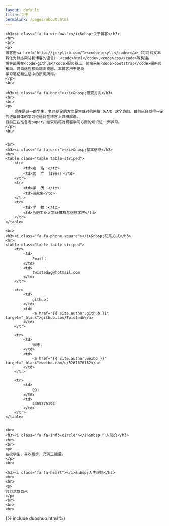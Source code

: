 ```yaml
---
layout: default
title: 关于
permalink: /pages/about.html
---
```


<div class="home">

	<h3><i class="fa fa-windows"></i>&nbsp;关于博客</h3>
	<hr>
	<br>
	<p>
	博客用<a href="http://jekyllrb.com/"><code>jekyll</code></a>（可将纯文本转化为静态网站和博客的语言）,<code>html</code>,<code>css</code>等构建。
	博客部署在<code>github</code>服务器上，前端采用<code>bootstrap</code>栅格式布局，可自适应移动端浏览器。本博客用于记录
	学习笔记和生活中的所见所得。
	</p>
	<br>
	
    <h3><i class="fa fa-book"></i>&nbsp;研究方向</h3>
	<hr>
	<br>
	<p>
	    现在是研一的学生，老师给定的方向是生成对抗网络（GAN）这个方向。目前已经取得一定的进展具体的学习经验将在博客上详细解说。
	目前正在准备发paper，结束后将对机器学习方面的知识进一步学习。
	</p>
	<br>

	
	<br>
	<h3><i class="fa fa-user"></i>&nbsp;基本信息</h3>
	<hr>
	<table class="table table-striped">
		<tr>
			<td>姓  名：</td>    
			<td>武  广 （1997）</td>
		</tr>
		<tr>
			<td>学  历：</td>    
			<td>研究生</td>
		</tr>
		<tr>
			<td>学  校：</td>    
			<td>合肥工业大学计算机与信息学院</td>
		</tr>
	</table>

	<br>
	<h3><i class="fa fa-phone-square"></i>&nbsp;联系方式</h3>
	<hr>
	<table class="table table-striped">
		<tr>
			<td>
				Email：
			</td>  
			<td>
				twistedwg@hotmail.com
			</td>
		</tr>

		<tr>
			<td>
				github：
			</td>  
			<td>
				<a href="{{ site.author.github }}" target="_blank">github.com/TwistedW</a>
			</td>  
		</tr>

		<tr>
			<td>
				微博：
			</td> 
			<td>
				<a href="{{ site.author.weibo }}" target="_blank">weibo.com/u/5261676762</a>
			</td> 
		</tr>
		
		<tr>
			<td>
				QQ：
			</td> 
			<td>
				2359375192
			</td> 
		</tr>
	</table>


	<br>
	<h3><i class="fa fa-info-circle"></i>&nbsp;个人简介</h3>
	<hr>
	<br>
	<p>
	在校学生，喜欢跑步，充满正能量。
	</p>
	<br>

	<h3><i class="fa fa-heart"></i>&nbsp;人生理想</h3>
	<hr>
	<br>
	<p>
	努力活成自己
	</p>
	<br>
	<br> 
	<br>

</div>


<div>
{% include duoshuo.html %}
</div>

